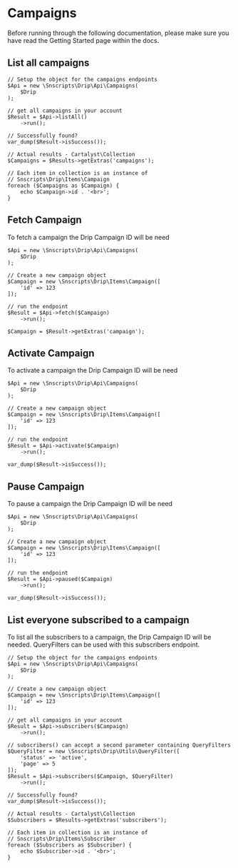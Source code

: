 # Campaigns

Before running through the following documentation, please make sure you have read the Getting Started page within the docs.

## List all campaigns

    // Setup the object for the campaigns endpoints
    $Api = new \Snscripts\Drip\Api\Campaigns(
        $Drip
    );

    // get all campaigns in your account
    $Result = $Api->listAll()
        ->run();

    // Successfully found?
    var_dump($Result->isSuccess());

    // Actual results - Cartalyst\Collection
    $Campaigns = $Results->getExtras('campaigns');

    // Each item in collection is an instance of
    // Snscripts\Drip\Items\Campaign
    foreach ($Campaigns as $Campaign) {
        echo $Campaign->id . '<br>';
    }

## Fetch Campaign

To fetch a campaign the Drip Campaign ID will be need

    $Api = new \Snscripts\Drip\Api\Campaigns(
        $Drip
    );

    // Create a new campaign object
    $Campaign = new \Snscripts\Drip\Items\Campaign([
        'id' => 123
    ]);

    // run the endpoint
    $Result = $Api->fetch($Campaign)
        ->run();

    $Campaign = $Result->getExtras('campaign');

## Activate Campaign

To activate a campaign the Drip Campaign ID will be need

    $Api = new \Snscripts\Drip\Api\Campaigns(
        $Drip
    );

    // Create a new campaign object
    $Campaign = new \Snscripts\Drip\Items\Campaign([
        'id' => 123
    ]);

    // run the endpoint
    $Result = $Api->activate($Campaign)
        ->run();

    var_dump($Result->isSuccess());

## Pause Campaign

To pause a campaign the Drip Campaign ID will be need

    $Api = new \Snscripts\Drip\Api\Campaigns(
        $Drip
    );

    // Create a new campaign object
    $Campaign = new \Snscripts\Drip\Items\Campaign([
        'id' => 123
    ]);

    // run the endpoint
    $Result = $Api->paused($Campaign)
        ->run();

    var_dump($Result->isSuccess());

## List everyone subscribed to a campaign

To list all the subscribers to a campaign, the Drip Campaign ID will be needed. QueryFilters can be used with this subscribers endpoint.


    // Setup the object for the campaigns endpoints
    $Api = new \Snscripts\Drip\Api\Campaigns(
        $Drip
    );

    // Create a new campaign object
    $Campaign = new \Snscripts\Drip\Items\Campaign([
        'id' => 123
    ]);

    // get all campaigns in your account
    $Result = $Api->subscribers($Campaign)
        ->run();

    // subscribers() can accept a second parameter containing QueryFilters
    $QueryFilter = new \Snscripts\Drip\Utils\QueryFilter([
        'status' => 'active',
        'page' => 5
    ]);
    $Result = $Api->subscribers($Campaign, $QueryFilter)
        ->run();

    // Successfully found?
    var_dump($Result->isSuccess());

    // Actual results - Cartalyst\Collection
    $Subscribers = $Results->getExtras('subscribers');

    // Each item in collection is an instance of
    // Snscripts\Drip\Items\Subscriber
    foreach ($Subscribers as $Subscriber) {
        echo $Subscriber->id . '<br>';
    }

